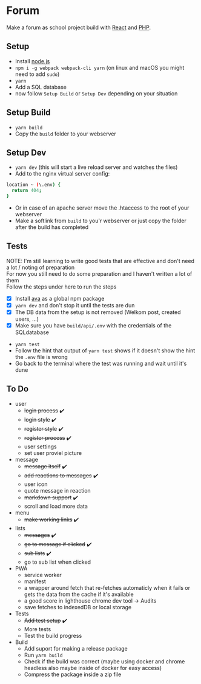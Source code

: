 # Forum
Make a forum as school project build with [React](https://reactjs.org/) and [PHP](http://www.php.net/).  

## Setup
- Install [node.js](https://nodejs.org/en/)
- `npm i -g webpack webpack-cli yarn` (on linux and macOS you might need to add `sudo`)
- `yarn`
- Add a SQL database 
- now follow `Setup Build` or `Setup Dev` depending on your situation

## Setup Build
- `yarn build`
- Copy the `build` folder to your webserver  

## Setup Dev
- `yarn dev` (this will start a live reload server and watches the files)
- Add to the nginx virtual server config:  
```BASH
location ~ (\.env) { 
  return 404;
}
```  
- Or in case of an apache server move the .htaccess to the root of your webserver
- Make a softlink from `build` to you'r webserver or just copy the folder after the build has completed

## Tests
NOTE: I'm still learning to write good tests that are effective and don't need a lot / noting of preparation  
For now you still need to do some preparation and I haven't written a lot of them  
Follow the steps under here to run the steps  
- [x] Install [ava](https://github.com/avajs/ava#usage) as a global npm package
- [x] `yarn dev` and don't stop it until the tests are dun
- [x] The DB data from the setup is not removed (Welkom post, created users, ...)
- [x] Make sure you have `build/api/.env` with the credentials of the SQLdatabase
- `yarn test`
- Follow the hint that output of `yarn test` shows if it doesn't show the hint the `.env` file is wrong
- Go back to the terminal where the test was running and wait until it's dune

## To Do
- user
  - ~~login process~~ :heavy_check_mark:
  - ~~login style~~ :heavy_check_mark:
  - ~~register style~~ :heavy_check_mark:
  - ~~register process~~ :heavy_check_mark:
  - user settings
  - set user proviel picture
- message
  - ~~message itself~~ :heavy_check_mark:
  - ~~add reactions to messages~~ :heavy_check_mark:
  - user icon
  - quote message in reaction
  - ~~markdown support~~ :heavy_check_mark:
  - scroll and load more data
- menu
  - ~~make working links~~ :heavy_check_mark:
- lists
  - ~~messages~~ :heavy_check_mark:
  - ~~go to message if clicked~~ :heavy_check_mark:
  - ~~sub lists~~ :heavy_check_mark:
  - go to sub list when clicked
- PWA
  - service worker
  - manifest
  - a wrapper around fetch that re-fetches automaticly when it fails or gets the data from the cache if it's available
  - a good score in lighthouse chrome dev tool -> Audits 
  - save fetches to indexedDB or local storage
- Tests
  - ~~Add test setup~~ :heavy_check_mark:
  - More tests
  - Test the build progress
- Build
  - Add suport for making a release package
  - Run `yarn build`
  - Check if the build was correct (maybe using docker and chrome headless also maybe inside of docker for easy access)
  - Compress the package inside a zip file
